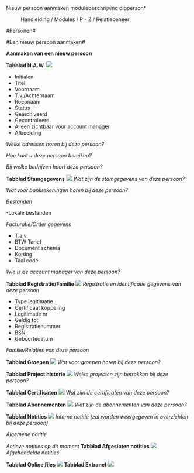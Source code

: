 <properties>
	<page>
		<title>Nieuw persoon aanmaken modulebeschrijving</title>
        <description>Nieuw persoon aanmaken modulebeschrijving</description>
        <context>dlgperson*</context>
	</page>
	<menu>
		<position>Handleiding / Modules / P - Z / Relatiebeheer</position>
		<title>Nieuw Persoon aanmaken</title>
	</menu>
</properties>

#Personen#

#Een nieuw persoon aanmaken#

**Aanmaken van een nieuw persoon**

**Tabblad N.A.W.**
![](images/Persoon-n.a.w..JPG)

- Initialen
- Titel
- Voornaam
- T.v./Achternaam
- Roepnaam
- Status
- Gearchiveerd
- Gecontroleerd
- Alleen zichtbaar voor account manager
- Afbeelding

*Welke adressen horen bij deze persoon?*

*Hoe kunt u deze persoon bereiken?*

*Bij welke bedrijven hoort deze persoon?*

**Tabblad Stamgegevens** 
![](images/Persoon-stamgegevens.JPG)
*Wat zijn de stamgegevens van deze persoon?*

*Wat voor bankrekeningen horen bij deze persoon?*

*Bestanden*

-Lokale bestanden

*Facturatie/Order gegevens*

- T.a.v.
- BTW Tarief
- Document schema
- Korting
- Taal code

*Wie is de account manager van deze persoon?*

**Tabblad Registratie/Familie**
![](images/Persoon-registratiefamilie.JPG)
*Registratie en identificatie gegevens van deze persoon*

- Type legitimatie
- Certificaat koppeling
- Legitimatie nr
- Geldig tot
- Registratienummer
- BSN
- Geboortedatum

*Familie/Relaties van deze persoon*

**Tabblad Groepen**
![](images/Persoon-groepen.JPG)
*Wat voor groepen horen bij deze persoon?*

**Tabblad Project historie**
![](images/Persoon-projecthistorie.JPG)
*Welke projecten zijn betrokken bij deze persoon?*

**Tabblad Certificaten**
![](images/Persoon-certificaten.JPG)
*Wat zijn de certificaten van deze persoon?*

**Tabblad Abonnementen**
![](images/Persoon-abonnementen.JPG)
*Wat zijn de abonnementen van deze persoon?*

**Tabblad Notities**
![](images/Persoon-notities.JPG)
*Interne notitie (zal worden weergegeven in overzichten bij deze persoon)*

*Algemene notitie*

*Actieve notities op dit moment*
**Tabblad Afgesloten notities**
![](images/Persoon-afgeslotennotities.JPG)
*Afgehandelde notities*

**Tabblad Online files**
![](images/Persoon-onlinefiles.JPG)
**Tabblad Extranet**
![](images/Persoon-extranet.JPG)
